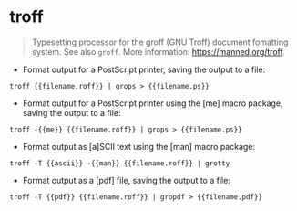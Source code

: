 # troff

> Typesetting processor for the groff (GNU Troff) document fomatting system.
> See also `groff`.
> More information: <https://manned.org/troff>.

- Format output for a PostScript printer, saving the output to a file:

`troff {{filename.roff}} | grops > {{filename.ps}}`

- Format output for a PostScript printer using the [me] macro package, saving the output to a file:

`troff -{{me}} {{filename.roff}} | grops > {{filename.ps}}`

- Format output as [a]SCII text using the [man] macro package:

`troff -T {{ascii}} -{{man}} {{filename.roff}} | grotty`

- Format output as a [pdf] file, saving the output to a file:

`troff -T {{pdf}} {{filename.roff}} | gropdf > {{filename.pdf}}`
